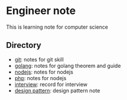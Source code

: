 # Engineer note
This is learning note for computer science

## Directory

- [git](/git): notes for git skill
- [golang](/golang): notes for golang theorem and guide
- [nodejs](/nodejs): notes for nodejs
- [php](/php): notes for nodejs
- [interview](/interview): record for interview
- [design pattern](/design%20pattern): design pattern note